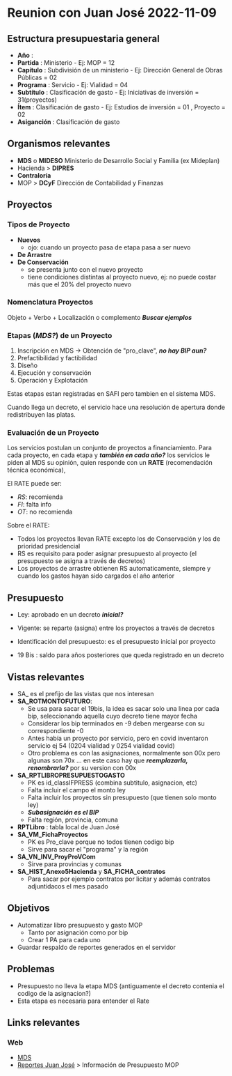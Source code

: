 # Reunion con Juan José 2022-11-09

## Estructura presupuestaria general 
- **Año** : 
- **Partida** : Ministerio - Ej: MOP = 12  
- **Capítulo** : Subdivisión de un ministerio - Ej: Dirección General de Obras Públicas = 02
- **Programa** : Servicio - Ej: Vialidad = 04
- **Subtítulo** : Clasificación de gasto - Ej: Iniciativas de inversión = 31(proyectos) 
- **Ítem** : Clasificación de gasto - Ej: Estudios de inversión = 01 , Proyecto = 02
- **Asiganción** : Clasificación de gasto

## Organismos relevantes
- **MDS** o **MIDESO** Ministerio de Desarrollo Social y Familia (ex Mideplan)
- Hacienda > **DIPRES** 
- **Contraloría**
- MOP > **DCyF** Dirección de Contabilidad y Finanzas

## Proyectos
### Tipos de Proyecto
- **Nuevos**
    - ojo: cuando un proyecto pasa de etapa pasa a ser nuevo
- **De Arrastre**
- **De Conservación** 
    - se presenta junto con el nuevo proyecto
    - tiene condiciones distintas al proyecto nuevo, ej: no puede costar más que el 20% del proyecto nuevo

### Nomenclatura Proyectos
Objeto + Verbo + Localización o complemento ***Buscar ejemplos***

### Etapas (***MDS?***) de un Proyecto
1. Inscripción en MDS -> Obtención de "pro_clave", ***no hay BIP aun?***
2. Prefactibilidad y factibilidad
3. Diseño
4. Ejecución y conservación
5. Operación y Explotación

Estas etapas estan registradas en SAFI pero tambien en el sistema MDS.

Cuando llega un decreto, el servicio hace una resolución de apertura donde redistribuyen las platas.

### Evaluación de un Proyecto
Los servicios postulan un conjunto de proyectos a financiamiento. 
Para cada proyecto, en cada etapa y ***también en cada año?*** los servicios le piden al MDS su opinión, quien responde con un **RATE** (recomendación técnica económica),  

El RATE puede ser:
- *RS*: recomienda 
- *FI*: falta info
- *OT*: no recomienda

Sobre el RATE:
- Todos los proyectos llevan RATE excepto los de Conservación y los de prioridad presidencial
- RS es requisito para poder asignar presupuesto al proyecto (el presupuesto se asigna a través de decretos)
- Los proyectos de arrastre obtienen RS automaticamente, siempre y cuando los gastos hayan sido cargados el año anterior

## Presupuesto
- Ley: aprobado en un decreto ***inicial?***
- Vigente: se reparte (asigna) entre los proyectos a través de decretos

- Identificación del presupuesto: es el presupuesto inicial por proyecto
- 19 Bis : saldo para años posteriores que queda registrado en un decreto

## Vistas relevantes
- SA_ es el prefijo de las vistas que nos interesan
- **SA_ROTMONTOFUTURO**: 
    - Se usa para sacar el 19bis, la idea es sacar solo una linea por cada bip, seleccionando aquella cuyo decreto tiene mayor fecha
    - Considerar los bip terminados en -9 deben mergearse con su correspondiente -0
    - Antes había un proyecto por servicio, pero en covid inventaron servicio ej 54 (0204 vialidad y 0254 vialidad covid)
    - Otro problema es con las asignaciones, normalmente son 00x pero algunas son 70x ... en este caso hay que ***reemplazarla, renombrarla?*** por su version con 00x
- **SA_RPTLIBROPRESUPUESTOGASTO**
    - PK es id_classIFPRESS (combina subtitulo, asignacion, etc)
    - Falta incluir el campo el monto ley 
    - Falta incluir los proyectos sin presupuesto (que tienen solo monto ley)
    - ***Subasignación es el BIP***
    - Falta región, provincia, comuna
- **RPTLibro** : tabla local de Juan José
- **SA_VM_FichaProyectos**
    - PK es Pro_clave porque no todos tienen codigo bip
    - Sirve para sacar el "programa" y la región
- **SA_VN_INV_ProyProVCom** 
    - Sirve para provincias y comunas
- **SA_HIST_Anexo5Hacienda** y **SA_FICHA_contratos**
    - Para sacar por ejemplo contratos por licitar y además contratos adjuntidacos el mes pasado

## Objetivos
- Automatizar libro presupuesto y gasto MOP 
    - Tanto por asignación como por bip
    - Crear 1 PA para cada uno
- Guardar respaldo de reportes generados en el servidor
    
## Problemas
- Presupuesto no lleva la etapa MDS (antiguamente el decreto contenia el codigo de la asignacion?)
- Esta etapa es necesaria para entender el Rate

## Links relevantes
### Web
- [MDS](https://bip.ministeriodesarrollosocial.gob.cl/)
- [Reportes Juan José](https://planeamiento.mop.gob.cl/) > Información de Presupuesto MOP
